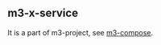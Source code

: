## m3-x-service

It is a part of m3-project, see [m3-compose](https://github.com/a-f-larionov/m3-compose/blob/main/README.md).